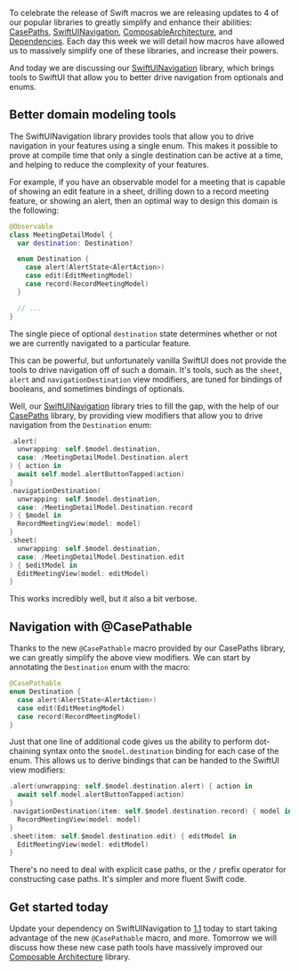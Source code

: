 To celebrate the release of Swift macros we are releasing updates to 4 of our popular libraries to 
greatly simplify and enhance their abilities: [CasePaths][case-paths-gh], 
[SwiftUINavigation][sui-nav-gh], [ComposableArchitecture][tca-gh], and 
[Dependencies][dependencies-gh]. Each day this week we will detail how macros have allowed us to 
massively simplify one of these libraries, and increase their powers.

And today we are discussing our [SwiftUINavigation][sui-nav-gh] library, which brings tools to 
SwiftUI that allow you to better drive navigation from optionals and enums.

[case-paths-gh]: http://github.com/pointfreeco/swift-case-paths
[tca-gh]: http://github.com/pointfreeco/swift-composable-architecture
[sui-nav-gh]: http://github.com/pointfreeco/swiftui-navigation
[dependencies-gh]: http://github.com/pointfreeco/swift-dependencies

## Better domain modeling tools

The SwiftUINavigation library provides tools that allow you to drive navigation in your features
using a single enum. This makes it possible to prove at compile time that only a single 
destination can be active at a time, and helping to reduce the complexity of your features.

For example, if you have an observable model for a meeting that is capable of showing an edit
feature in a sheet, drilling down to a record meeting feature, or showing an alert, then an optimal
way to design this domain is the following: 

```swift
@Observable
class MeetingDetailModel {
  var destination: Destination?

  enum Destination {
    case alert(AlertState<AlertAction>)
    case edit(EditMeetingModel)
    case record(RecordMeetingModel)
  }

  // ...
}
```

The single piece of optional `destination` state determines whether or not we are currently 
navigated to a particular feature.

This can be powerful, but unfortunately vanilla SwiftUI does not provide the tools to drive 
navigation off of such a domain. It's tools, such as the `sheet`, `alert` and 
`navigationDestination` view modifiers, are tuned for bindings of booleans, and sometimes bindings 
of optionals.

Well, our [SwiftUINavigation][sui-nav-gh] library tries to fill the gap, with the help of our
[CasePaths][case-paths-gh] library, by providing view modifiers that allow you to drive navigation
from the `Destination` enum:

```swift
.alert(
  unwrapping: self.$model.destination,
  case: /MeetingDetailModel.Destination.alert
) { action in
  await self.model.alertButtonTapped(action)
}
.navigationDestination(
  unwrapping: self.$model.destination,
  case: /MeetingDetailModel.Destination.record
) { $model in
  RecordMeetingView(model: model)
}
.sheet(
  unwrapping: self.$model.destination,
  case: /MeetingDetailModel.Destination.edit
) { $editModel in
  EditMeetingView(model: editModel)
}
```

This works incredibly well, but it also a bit verbose.

## Navigation with @CasePathable

Thanks to the new `@CasePathable` macro provided by our CasePaths library, we can greatly simplify
the above view modifiers. We can start by annotating the `Destination` enum with the macro:

```swift
@CasePathable
enum Destination {
  case alert(AlertState<AlertAction>)
  case edit(EditMeetingModel)
  case record(RecordMeetingModel)
}
```

Just that one line of additional code gives us the ability to perform dot-chaining syntax onto
the `$model.destination` binding for each case of the enum. This allows us to derive bindings
that can be handed to the SwiftUI view modifiers:

```swift
.alert(unwrapping: self.$model.destination.alert) { action in
  await self.model.alertButtonTapped(action)
}
.navigationDestination(item: self.$model.destination.record) { model in
  RecordMeetingView(model: model)
}
.sheet(item: self.$model.destination.edit) { editModel in
  EditMeetingView(model: editModel)
}
``` 

There's no need to deal with explicit case paths, or the `/` prefix operator for constructing case
paths. It's simpler and more fluent Swift code.

<!-- 
TODO: can discuss this if we want: form bindings: self.$model.status.inStock
-->

## Get started today

Update your dependency on SwiftUINavigation to [1.1][sui-nav-1.1] today to start taking advantage of
the new `@CasePathable` macro, and more. Tomorrow we will discuss how these new case path tools have
massively improved our [Composable Architecture][tca-gh] library. 

[sui-nav-1.1]: todo
